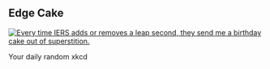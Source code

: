 ## Edge Cake
[![Every time IERS adds or removes a leap second, they send me a birthday cake out of superstition.](https://imgs.xkcd.com/comics/edge_cake.png)](https://xkcd.com/2549/ "Every time IERS adds or removes a leap second, they send me a birthday cake out of superstition.")

Your daily random xkcd
